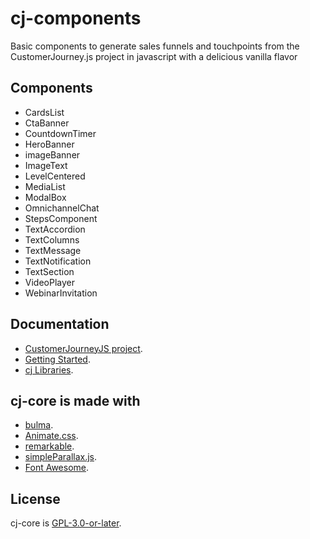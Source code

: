# cj-components
Basic components to generate sales funnels and touchpoints from the CustomerJourney.js project in javascript with a delicious vanilla flavor

## Components
- CardsList
- CtaBanner
- CountdownTimer
- HeroBanner
- imageBanner
- ImageText
- LevelCentered
- MediaList
- ModalBox
- OmnichannelChat
- StepsComponent
- TextAccordion
- TextColumns
- TextMessage
- TextNotification
- TextSection
- VideoPlayer
- WebinarInvitation

## Documentation 
- [CustomerJourneyJS project](https://buyerjourney.ninja/).
- [Getting Started](https://customerjourney.ninja/getting-started/).
- [cj Libraries](https://customerjourney.ninja/documentation/components/).

## cj-core is made with
- [bulma](https://bulma.io/).
- [Animate.css](https://animate.style/).
- [remarkable](https://github.com/jonschlinkert/remarkable).
- [simpleParallax.js](https://simpleparallax.com/).
- [Font Awesome](https://fontawesome.com/).

## License
cj-core is [GPL-3.0-or-later](./LICENSE).